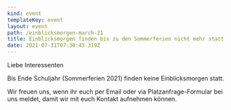 ```yaml
---
kind: event
templateKey: event
layout: event
path: /einblicksmorgen-march-21
title: Einblicksmorgen finden bis zu den Sommerferien nicht mehr statt
date: 2021-07-31T07:30:43.319Z
---
```

Liebe Interessenten

Bis Ende Schuljahr (Sommerferien 2021) finden keine Einblicksmorgen statt.

Wir freuen uns, wenn ihr euch per Email oder via Platzanfrage-Formular bei uns meldet, damit wir mit euch Kontakt aufnehmen können.